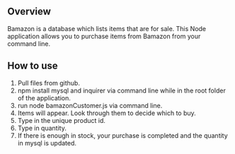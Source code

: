 ## Overview

Bamazon is a database which lists items that are for sale. This Node application allows you to purchase items from Bamazon from your command line. 

## How to use

1. Pull files from github.
2. npm install mysql and inquirer via command line while in the root folder of the application.
3. run node bamazonCustomer.js via command line.
4. Items will appear. Look through them to decide which to buy.
5. Type in the unique product id.
6. Type in quantity. 
7. If there is enough in stock, your purchase is completed and the quantity in mysql is updated. 